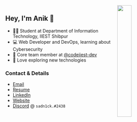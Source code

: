 <img align="right" width="30%" src="https://raw.githubusercontent.com/sadn1ck/sadn1ck/main/gifwebp.webp">

## Hey, I'm Anik 👋

- 👨‍🎓 Student at Department of Information Technology, IIEST Shibpur
- 💻 Web Developer and DevOps, learning about Cybersecurity
- 🏢 Core team member at [@codeiiest-dev](https://github.com/codeiiest-dev)
- 🚀 Love exploring new technologies

### Contact & Details

- [Email](mailto:anikdas0811@gmail.com)
- [Resume](https://drive.google.com/file/d/11RewrnkZ4WVkDOFusuqm-wCPPJjGt044/view)
- [LinkedIn](https://linkedin.com/in/sadn1ck)
- [Website](https://anik.live/)
- [Discord](https://discord.com) @ `sadn1ck.#2438`
